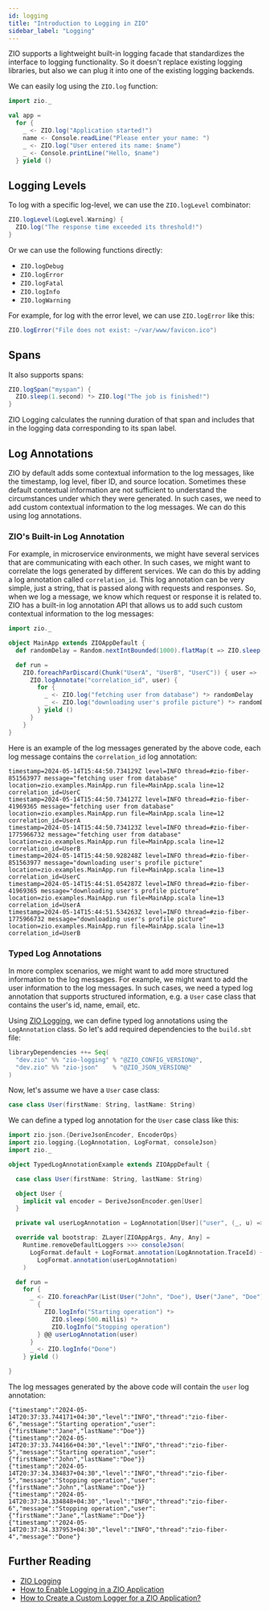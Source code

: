 ```yaml
---
id: logging
title: "Introduction to Logging in ZIO"
sidebar_label: "Logging"
---
```


ZIO supports a lightweight built-in logging facade that standardizes the interface to logging functionality. So it doesn't replace existing logging libraries, but also we can plug it into one of the existing logging backends.

We can easily log using the `ZIO.log` function:

```scala mdoc:silent:nest
import zio._

val app =
  for {
    _ <- ZIO.log("Application started!")
    name <- Console.readLine("Please enter your name: ")
    _ <- ZIO.log("User entered its name: $name")
    _ <- Console.printLine("Hello, $name")
  } yield ()
```

## Logging Levels

To log with a specific log-level, we can use the `ZIO.logLevel` combinator:

```scala mdoc:silent:nest
ZIO.logLevel(LogLevel.Warning) {
  ZIO.log("The response time exceeded its threshold!")
}
```

Or we can use the following functions directly:

* `ZIO.logDebug`
* `ZIO.logError`
* `ZIO.logFatal`
* `ZIO.logInfo`
* `ZIO.logWarning`

For example, for log with the error level, we can use `ZIO.logError` like this:

```scala mdoc:silent:nest
ZIO.logError("File does not exist: ~/var/www/favicon.ico")
```

## Spans

It also supports spans:

```scala mdoc:silent:nest
ZIO.logSpan("myspan") {
  ZIO.sleep(1.second) *> ZIO.log("The job is finished!")
}
```

ZIO Logging calculates the running duration of that span and includes that in the logging data corresponding to its span
label.

## Log Annotations

ZIO by default adds some contextual information to the log messages, like the timestamp, log level, fiber ID, and source location. Sometimes these default contextual information are not sufficient to understand the circumstances under which they were generated. In such cases, we need to add custom contextual information to the log messages. We can do this using log annotations.

### ZIO's Built-in Log Annotation

For example, in microservice environments, we might have several services that are communicating with each other. In such cases, we might want to correlate the logs generated by different services. We can do this by adding a log annotation called `correlation_id`. This log annotation can be very simple, just a string, that is passed along with requests and responses. So, when we log a message, we know which request or response it is related to. ZIO has a built-in log annotation API that allows us to add such custom contextual information to the log messages:

```scala mdoc:compile-only
import zio._

object MainApp extends ZIOAppDefault {
  def randomDelay = Random.nextIntBounded(1000).flatMap(t => ZIO.sleep(t.millis))

  def run =
    ZIO.foreachParDiscard(Chunk("UserA", "UserB", "UserC")) { user =>
      ZIO.logAnnotate("correlation_id", user) {
        for {
          _ <- ZIO.log("fetching user from database") *> randomDelay
          _ <- ZIO.log("downloading user's profile picture") *> randomDelay
        } yield ()
      }
    }
}
```

Here is an example of the log messages generated by the above code, each log message contains the `correlation_id` log annotation:

```
timestamp=2024-05-14T15:44:50.734129Z level=INFO thread=#zio-fiber-851563977 message="fetching user from database" location=zio.examples.MainApp.run file=MainApp.scala line=12 correlation_id=UserC
timestamp=2024-05-14T15:44:50.734127Z level=INFO thread=#zio-fiber-41969365 message="fetching user from database" location=zio.examples.MainApp.run file=MainApp.scala line=12 correlation_id=UserA
timestamp=2024-05-14T15:44:50.734123Z level=INFO thread=#zio-fiber-1775966732 message="fetching user from database" location=zio.examples.MainApp.run file=MainApp.scala line=12 correlation_id=UserB
timestamp=2024-05-14T15:44:50.928248Z level=INFO thread=#zio-fiber-851563977 message="downloading user's profile picture" location=zio.examples.MainApp.run file=MainApp.scala line=13 correlation_id=UserC
timestamp=2024-05-14T15:44:51.054287Z level=INFO thread=#zio-fiber-41969365 message="downloading user's profile picture" location=zio.examples.MainApp.run file=MainApp.scala line=13 correlation_id=UserA
timestamp=2024-05-14T15:44:51.534263Z level=INFO thread=#zio-fiber-1775966732 message="downloading user's profile picture" location=zio.examples.MainApp.run file=MainApp.scala line=13 correlation_id=UserB
```

### Typed Log Annotations

In more complex scenarios, we might want to add more structured information to the log messages. For example, we might want to add the user information to the log messages. In such cases, we need a typed log annotation that supports structured information, e.g. a `User` case class that contains the user's id, name, email, etc. 

Using [ZIO Logging](https://zio.dev/zio-logging), we can define typed log annotations using the `LogAnnotation` class. So let's add required dependencies to the `build.sbt` file:

```scala
libraryDependencies ++= Seq(
  "dev.zio" %% "zio-logging" % "@ZIO_CONFIG_VERSION@",
  "dev.zio" %% "zio-json"    % "@ZIO_JSON_VERSION@"
)
```

Now, let's assume we have a `User` case class:

```scala mdoc:compile-only
case class User(firstName: String, lastName: String)
```

We can define a typed log annotation for the `User` case class like this:

```scala mdoc:compile-only
import zio.json.{DeriveJsonEncoder, EncoderOps}
import zio.logging.{LogAnnotation, LogFormat, consoleJson}
import zio._

object TypedLogAnnotationExample extends ZIOAppDefault {

  case class User(firstName: String, lastName: String)

  object User {
    implicit val encoder = DeriveJsonEncoder.gen[User]
  }

  private val userLogAnnotation = LogAnnotation[User]("user", (_, u) => u, _.toJson)

  override val bootstrap: ZLayer[ZIOAppArgs, Any, Any] =
    Runtime.removeDefaultLoggers >>> consoleJson(
      LogFormat.default + LogFormat.annotation(LogAnnotation.TraceId) +
        LogFormat.annotation(userLogAnnotation)
    )

  def run =
    for {
      _ <- ZIO.foreachPar(List(User("John", "Doe"), User("Jane", "Doe"))) { user =>
        {
          ZIO.logInfo("Starting operation") *>
            ZIO.sleep(500.millis) *>
            ZIO.logInfo("Stopping operation")
        } @@ userLogAnnotation(user)
      }
      _ <- ZIO.logInfo("Done")
    } yield ()

}
```

The log messages generated by the above code will contain the `user` log annotation:

```
{"timestamp":"2024-05-14T20:37:33.744171+04:30","level":"INFO","thread":"zio-fiber-6","message":"Starting operation","user":{"firstName":"Jane","lastName":"Doe"}}
{"timestamp":"2024-05-14T20:37:33.744166+04:30","level":"INFO","thread":"zio-fiber-5","message":"Starting operation","user":{"firstName":"John","lastName":"Doe"}}
{"timestamp":"2024-05-14T20:37:34.334837+04:30","level":"INFO","thread":"zio-fiber-5","message":"Stopping operation","user":{"firstName":"John","lastName":"Doe"}}
{"timestamp":"2024-05-14T20:37:34.334848+04:30","level":"INFO","thread":"zio-fiber-6","message":"Stopping operation","user":{"firstName":"Jane","lastName":"Doe"}}
{"timestamp":"2024-05-14T20:37:34.337953+04:30","level":"INFO","thread":"zio-fiber-4","message":"Done"}
```

## Further Reading

* [ZIO Logging](https://zio.dev/zio-logging)
* [How to Enable Logging in a ZIO Application](../../guides/tutorials/enable-logging-in-a-zio-application.md)
* [How to Create a Custom Logger for a ZIO Application?](../../guides/tutorials/create-custom-logger-for-a-zio-application.md)
